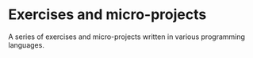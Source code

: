 # Exercises and micro-projects

A series of exercises and micro-projects written in various programming languages.
